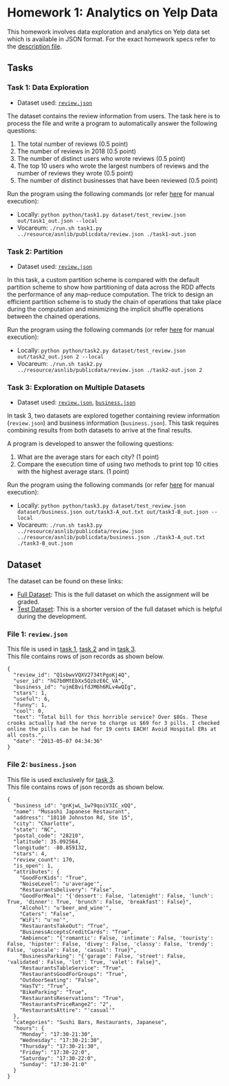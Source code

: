 # Homework 1: Analytics on Yelp Data

This homework involves data exploration and analytics on Yelp data set which is available in JSON format. For the exact homework specs refer to the [description file](Homework%201%20Description.pdf).

## Tasks

### Task 1: Data Exploration

- Dataset used: [```review.json```](#file-1-reviewjson) <br/>

The dataset contains the review information from users. The task here is to process the file and
write a program to automatically answer the following questions: <br/>
1. The total number of reviews (0.5 point) <br/>
2. The number of reviews in 2018 (0.5 point) <br/>
3. The number of distinct users who wrote reviews (0.5 point) <br/>
4. The top 10 users who wrote the largest numbers of reviews and the number of reviews they wrote (0.5 point) <br/>
5. The number of distinct businesses that have been reviewed (0.5 point) <br/>

Run the program using the following commands (or refer [here](../homework-assignment-0/README.md) for manual execution):
- Locally: ```python python/task1.py dataset/test_review.json out/task1_out.json --local```
- Vocareum: ```./run.sh task1.py ../resource/asnlib/publicdata/review.json ./task1-out.json```

### Task 2: Partition

- Dataset used: [```review.json```](#file-1-reviewjson) <br/>

In this task, a custom partition scheme is compared with the default partition scheme to show
how partitioning of data across the RDD affects the performance of any map-reduce computation.
The trick to design an efficient partition scheme is to study the chain of operations that take
place during the computation and minimizing the implicit shuffle operations between the chained
operations.

Run the program using the following commands (or refer [here](../homework-assignment-0/README.md) for manual execution):
- Locally: ```python python/task2.py dataset/test_review.json out/task2_out.json 2 --local```
- Vocareum: ```./run.sh task2.py ../resource/asnlib/publicdata/review.json ./task2-out.json 2```

### Task 3: Exploration on Multiple Datasets

- Dataset used: [```review.json```](#file-1-reviewjson), [```business.json```](#file-2-businessjson) <br/>

In task 3, two datasets are explored together containing review information (```review.json```) 
and business information (```business.json```). This task requires combining results from both 
datasets to arrive at the final results.

A program is developed to answer the following questions:
1. What are the average stars for each city? (1 point)
2. Compare the execution time of using two methods to print top 10 cities with the highest average stars. (1 point)

Run the program using the following commands (or refer [here](../homework-assignment-0/README.md) for manual execution):
- Locally: ```python python/task3.py dataset/test_review.json dataset/business.json out/task3-A_out.txt out/task3-B_out.json --local```
- Vocareum: ```./run.sh task3.py ../resource/asnlib/publicdata/review.json ../resource/asnlib/publicdata/business.json ./task3-A_out.txt ./task3-B_out.json```

## Dataset

The dataset can be found on these links:
- [Full Dataset](https://www.yelp.com/dataset): This is the full dataset on which the assignment will be graded.
- [Test Dataset](https://drive.google.com/drive/folders/1JlRztnGk5LLD8xYvj6Dp5RgG45YGUNuD?usp=sharing): This is a shorter version of the full dataset which is helpful during the development.

### File 1: ```review.json```

This file is used in [task 1](#task-1-data-exploration), [task 2](#task-2-partition) and in [task 3](#task-3-exploration-on-multiple-datasets). <br/>
This file contains rows of json records as shown below. 
```
{
  "review_id": "Q1sbwvVQXV2734tPgoKj4Q",
  "user_id": "hG7b0MtEbXx5QzbzE6C_VA",
  "business_id": "ujmEBvifdJM6h6RLv4wQIg",
  "stars": 1,
  "useful": 6,
  "funny": 1,
  "cool": 0,
  "text": "Total bill for this horrible service? Over $8Gs. These crooks actually had the nerve to charge us $69 for 3 pills. I checked online the pills can be had for 19 cents EACH! Avoid Hospital ERs at all costs.",
  "date": "2013-05-07 04:34:36"
}
```

### File 2: ```business.json```

This file is used exclusively for [task 3](#task-3-exploration-on-multiple-datasets). <br/>
This file contains rows of json records as shown below. 
```
{
  "business_id": "gnKjwL_1w79qoiV3IC_xQQ",
  "name": "Musashi Japanese Restaurant",
  "address": "10110 Johnston Rd, Ste 15",
  "city": "Charlotte",
  "state": "NC",
  "postal_code": "28210",
  "latitude": 35.092564,
  "longitude": -80.859132,
  "stars": 4,
  "review_count": 170,
  "is_open": 1,
  "attributes": {
    "GoodForKids": "True",
    "NoiseLevel": "u'average'",
    "RestaurantsDelivery": "False",
    "GoodForMeal": "{'dessert': False, 'latenight': False, 'lunch': True, 'dinner': True, 'brunch': False, 'breakfast': False}",
    "Alcohol": "u'beer_and_wine'",
    "Caters": "False",
    "WiFi": "u'no'",
    "RestaurantsTakeOut": "True",
    "BusinessAcceptsCreditCards": "True",
    "Ambience": "{'romantic': False, 'intimate': False, 'touristy': False, 'hipster': False, 'divey': False, 'classy': False, 'trendy': False, 'upscale': False, 'casual': True}",
    "BusinessParking": "{'garage': False, 'street': False, 'validated': False, 'lot': True, 'valet': False}",
    "RestaurantsTableService": "True",
    "RestaurantsGoodForGroups": "True",
    "OutdoorSeating": "False",
    "HasTV": "True",
    "BikeParking": "True",
    "RestaurantsReservations": "True",
    "RestaurantsPriceRange2": "2",
    "RestaurantsAttire": "'casual'"
  },
  "categories": "Sushi Bars, Restaurants, Japanese",
  "hours": {
    "Monday": "17:30-21:30",
    "Wednesday": "17:30-21:30",
    "Thursday": "17:30-21:30",
    "Friday": "17:30-22:0",
    "Saturday": "17:30-22:0",
    "Sunday": "17:30-21:0"
  }
}
```
